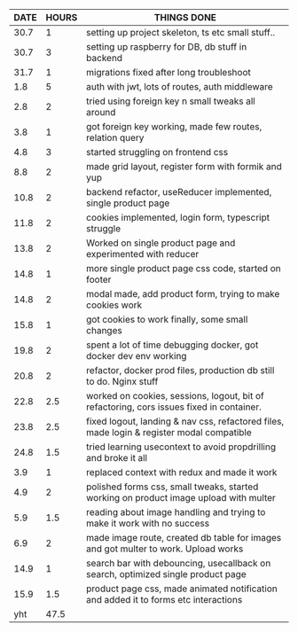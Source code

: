 | DATE | HOURS | THINGS DONE                                                                               |
| ---- | ----- | ----------------------------------------------------------------------------------------- |
| 30.7 | 1     | setting up project skeleton, ts etc small stuff..                                         |
| 30.7 | 3     | setting up raspberry for DB, db stuff in backend                                          |
| 31.7 | 1     | migrations fixed after long troubleshoot                                                  |
| 1.8  | 5     | auth with jwt, lots of routes, auth middleware                                            |
| 2.8  | 2     | tried using foreign key n small tweaks all around                                         |
| 3.8  | 1     | got foreign key working, made few routes, relation query                                  |
| 4.8  | 3     | started struggling on frontend css                                                        |
| 8.8  | 2     | made grid layout, register form with formik and yup                                       |
| 10.8 | 2     | backend refactor, useReducer implemented, single product page                             |
| 11.8 | 2     | cookies implemented, login form, typescript struggle                                      |
| 13.8 | 2     | Worked on single product page and experimented with reducer                               |
| 14.8 | 1     | more single product page css code, started on footer                                      |
| 14.8 | 2     | modal made, add product form, trying to make cookies work                                 |
| 15.8 | 1     | got cookies to work finally, some small changes                                           |
| 19.8 | 2     | spent a lot of time debugging docker, got docker dev env working                          |
| 20.8 | 2     | refactor, docker prod files, production db still to do. Nginx stuff                       |
| 22.8 | 2.5   | worked on cookies, sessions, logout, bit of refactoring, cors issues fixed in container.  |
| 23.8 | 2.5   | fixed logout, landing & nav css, refactored files, made login & register modal compatible |
| 24.8 | 1.5   | tried learning usecontext to avoid propdrilling and broke it all                          |
| 3.9  | 1     | replaced context with redux and made it work                                              |
| 4.9  | 2     | polished forms css, small tweaks, started working on product image upload with multer     |
| 5.9  | 1.5   | reading about image handling and trying to make it work with no success                   |
| 6.9  | 2     | made image route, created db table for images and got multer to work. Upload works        |
| 14.9 | 1     | search bar with debouncing, usecallback on search, optimized single product page          |
| 15.9 | 1.5   | product page css, made animated notification and added it to forms etc interactions       |
| yht  | 47.5  |
